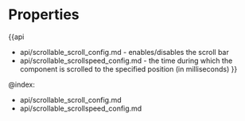 
Properties
==========

{{api
- api/scrollable_scroll_config.md - enables/disables the scroll bar
- api/scrollable_scrollspeed_config.md - the time during which the component is scrolled to the specified position (in milliseconds)
}}

@index:
- api/scrollable_scroll_config.md
- api/scrollable_scrollspeed_config.md

